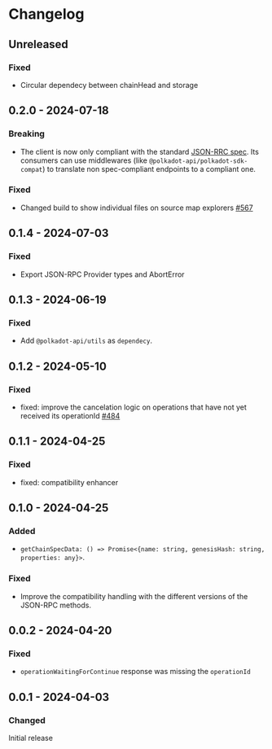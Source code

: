 # Changelog

## Unreleased

### Fixed

- Circular dependecy between chainHead and storage

## 0.2.0 - 2024-07-18

### Breaking

- The client is now only compliant with the standard [JSON-RRC spec](https://paritytech.github.io/json-rpc-interface-spec/). Its consumers can use middlewares (like `@polkadot-api/polkadot-sdk-compat`) to translate non spec-compliant endpoints to a compliant one.

### Fixed

- Changed build to show individual files on source map explorers [#567](https://github.com/polkadot-api/polkadot-api/pull/567)

## 0.1.4 - 2024-07-03

### Fixed

- Export JSON-RPC Provider types and AbortError

## 0.1.3 - 2024-06-19

### Fixed

- Add `@polkadot-api/utils` as `dependecy`.

## 0.1.2 - 2024-05-10

### Fixed

- fixed: improve the cancelation logic on operations that have not yet received its operationId [#484](https://github.com/polkadot-api/polkadot-api/pull/484)

## 0.1.1 - 2024-04-25

### Fixed

- fixed: compatibility enhancer

## 0.1.0 - 2024-04-25

### Added

- `getChainSpecData: () => Promise<{name: string, genesisHash: string, properties: any}>`.

### Fixed

- Improve the compatibility handling with the different versions of the JSON-RPC methods.

## 0.0.2 - 2024-04-20

### Fixed

- `operationWaitingForContinue` response was missing the `operationId`

## 0.0.1 - 2024-04-03

### Changed

Initial release
